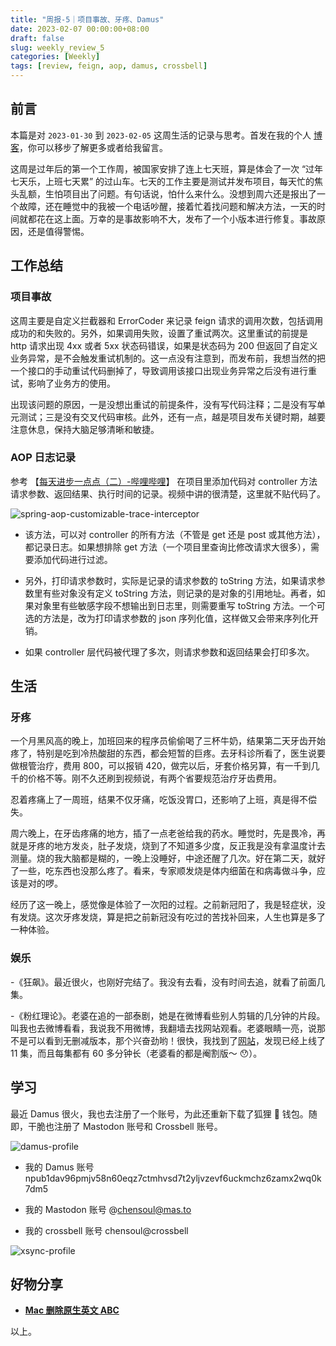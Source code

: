 ```yaml
---
title: "周报-5｜项目事故、牙疼、Damus"
date: 2023-02-07 00:00:00+08:00
draft: false
slug: weekly_review_5
categories: [Weekly]
tags: [review, feign, aop, damus, crossbell]
---
```


## 前言

本篇是对 `2023-01-30` 到 `2023-02-05` 这周生活的记录与思考。首发在我的个人 [博客](https://blog.chensoul.com/)，你可以移步了解更多或者给我留言。

这周是过年后的第一个工作周，被国家安排了连上七天班，算是体会了一次 “过年七天乐，上班七天累” 的过山车。七天的工作主要是测试并发布项目，每天忙的焦头乱额，生怕项目出了问题。有句话说，怕什么来什么。没想到周六还是报出了一个故障，还在睡觉中的我被一个电话吵醒，接着忙着找问题和解决方法，一天的时间就都花在这上面。万幸的是事故影响不大，发布了一个小版本进行修复。事故原因，还是值得警惕。

## 工作总结

### 项目事故

这周主要是自定义拦截器和 ErrorCoder 来记录 feign 请求的调用次数，包括调用成功的和失败的。另外，如果调用失败，设置了重试两次。这里重试的前提是 http 请求出现 4xx 或者 5xx 状态码错误，如果是状态码为 200 但返回了自定义业务异常，是不会触发重试机制的。这一点没有注意到，而发布前，我想当然的把一个接口的手动重试代码删掉了，导致调用该接口出现业务异常之后没有进行重试，影响了业务方的使用。

出现该问题的原因，一是没想出重试的前提条件，没有写代码注释；二是没有写单元测试；三是没有交叉代码审核。此外，还有一点，越是项目发布关键时期，越要注意休息，保持大脑足够清晰和敏捷。

### AOP 日志记录

参考 【[每天进步一点点（二）-哔哩哔哩](https://b23.tv/2HCODuM)】 在项目里添加代码对 controller 方法请求参数、返回结果、执行时间的记录。视频中讲的很清楚，这里就不贴代码了。

![spring-aop-customizable-trace-interceptor](http://chensoul.oss-cn-hangzhou.aliyuncs.com/images/spring-aop-customizable-trace-interceptor.png)

- 该方法，可以对 controller 的所有方法（不管是 get 还是 post 或其他方法），都记录日志。如果想排除 get 方法（一个项目里查询比修改请求大很多），需要添加代码进行过滤。

- 另外，打印请求参数时，实际是记录的请求参数的 toString 方法，如果请求参数里有些对象没有定义 toString 方法，则记录的是对象的引用地址。再者，如果对象里有些敏感字段不想输出到日志里，则需要重写 toString 方法。一个可选的方法是，改为打印请求参数的 json 序列化值，这样做又会带来序列化开销。
- 如果 controller 层代码被代理了多次，则请求参数和返回结果会打印多次。

## 生活

### 牙疼

一个月黑风高的晚上，加班回来的程序员偷偷喝了三杯牛奶，结果第二天牙齿开始疼了，特别是吃到冷热酸甜的东西，都会短暂的巨疼。去牙科诊所看了，医生说要做根管治疗，费用 800，可以报销 420，做完以后，牙套价格另算，有一千到几千的价格不等。刚不久还刷到视频说，有两个省要规范治疗牙齿费用。

忍着疼痛上了一周班，结果不仅牙痛，吃饭没胃口，还影响了上班，真是得不偿失。

周六晚上，在牙齿疼痛的地方，插了一点老爸给我的药水。睡觉时，先是畏冷，再就是牙疼的地方发炎，肚子发烧，烧到了不知道多少度，反正我是没有拿温度计去测量。烧的我大脑都是糊的，一晚上没睡好，中途还醒了几次。好在第二天，就好了一些，吃东西也没那么疼了。看来，专家顺发烧是体内细菌在和病毒做斗争，应该是对的啰。

经历了这一晚上，感觉像是体验了一次阳的过程。之前新冠阳了，我是轻症状，没有发烧。这次牙疼发烧，算是把之前新冠没有吃过的苦找补回来，人生也算是多了一种体验。

### 娱乐

-《狂飙》。最近很火，也刚好完结了。我没有去看，没有时间去追，就看了前面几集。

-《粉红理论》。老婆在追的一部泰剧，她是在微博看些别人剪辑的几分钟的片段。叫我也去微博看看，我说我不用微博，我翻墙去找网站观看。老婆眼睛一亮，说那不是可以看到无删减版本，那个兴奋劲哟！很快，我找到了[网站](https://www.dandanzan.com/dianshiju/112399.html)，发现已经上线了 11 集，而且每集都有 60 多分钟长（老婆看的都是阉割版～ 😯）。

## 学习

最近 Damus 很火，我也去注册了一个账号，为此还重新下载了狐狸 🦊 钱包。随即，干脆也注册了 Mastodon 账号和 Crossbell 账号。

![damus-profile](http://chensoul.oss-cn-hangzhou.aliyuncs.com/images/damus-profile.png)

- 我的 Damus 账号 npub1dav96pmjv58n60eqz7ctmhvsd7t2yljvzevf6uckmchz6zamx2wq0k7dm5

- 我的 Mastodon 账号 @chensoul@mas.to

- 我的 crossbell 账号 chensoul@crossbell

![xsync-profile](http://chensoul.oss-cn-hangzhou.aliyuncs.com/images/xsync-profile.png)

## 好物分享

- **[Mac 删除原生英文 ABC](https://ssnhd.com/2022/01/01/mac-inputdel/)**

以上。
